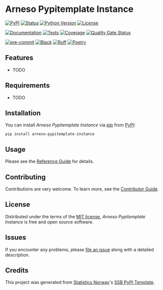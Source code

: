# Arneso Pypitemplate Instance

[![PyPI](https://img.shields.io/pypi/v/arneso-pypitemplate-instance.svg)][pypi status]
[![Status](https://img.shields.io/pypi/status/arneso-pypitemplate-instance.svg)][pypi status]
[![Python Version](https://img.shields.io/pypi/pyversions/arneso-pypitemplate-instance)][pypi status]
[![License](https://img.shields.io/pypi/l/arneso-pypitemplate-instance)][license]

[![Documentation](https://github.com/arneso-ssb/arneso-pypitemplate-instance/actions/workflows/docs.yml/badge.svg)][documentation]
[![Tests](https://github.com/arneso-ssb/arneso-pypitemplate-instance/workflows/Tests/badge.svg)][tests]
[![Coverage](https://sonarcloud.io/api/project_badges/measure?project=arneso-ssb_arneso-pypitemplate-instance&metric=coverage)][sonarcov]
[![Quality Gate Status](https://sonarcloud.io/api/project_badges/measure?project=arneso-ssb_arneso-pypitemplate-instance&metric=alert_status)][sonarquality]

[![pre-commit](https://img.shields.io/badge/pre--commit-enabled-brightgreen?logo=pre-commit&logoColor=white)][pre-commit]
[![Black](https://img.shields.io/badge/code%20style-black-000000.svg)][black]
[![Ruff](https://img.shields.io/endpoint?url=https://raw.githubusercontent.com/astral-sh/ruff/main/assets/badge/v2.json)](https://github.com/astral-sh/ruff)
[![Poetry](https://img.shields.io/endpoint?url=https://python-poetry.org/badge/v0.json)][poetry]

[pypi status]: https://pypi.org/project/arneso-pypitemplate-instance/
[documentation]: https://arneso-ssb.github.io/arneso-pypitemplate-instance
[tests]: https://github.com/arneso-ssb/arneso-pypitemplate-instance/actions?workflow=Tests
[sonarcov]: https://sonarcloud.io/summary/overall?id=arneso-ssb_arneso-pypitemplate-instance
[sonarquality]: https://sonarcloud.io/summary/overall?id=arneso-ssb_arneso-pypitemplate-instance
[pre-commit]: https://github.com/pre-commit/pre-commit
[black]: https://github.com/psf/black
[poetry]: https://python-poetry.org/

## Features

- TODO

## Requirements

- TODO

## Installation

You can install _Arneso Pypitemplate Instance_ via [pip] from [PyPI]:

```console
pip install arneso-pypitemplate-instance
```

## Usage

Please see the [Reference Guide] for details.

## Contributing

Contributions are very welcome.
To learn more, see the [Contributor Guide].

## License

Distributed under the terms of the [MIT license][license],
_Arneso Pypitemplate Instance_ is free and open source software.

## Issues

If you encounter any problems,
please [file an issue] along with a detailed description.

## Credits

This project was generated from [Statistics Norway]'s [SSB PyPI Template].

[statistics norway]: https://www.ssb.no/en
[pypi]: https://pypi.org/
[ssb pypi template]: https://github.com/statisticsnorway/ssb-pypitemplate
[file an issue]: https://github.com/arneso-ssb/arneso-pypitemplate-instance/issues
[pip]: https://pip.pypa.io/

<!-- github-only -->

[license]: https://github.com/arneso-ssb/arneso-pypitemplate-instance/blob/main/LICENSE
[contributor guide]: https://github.com/arneso-ssb/arneso-pypitemplate-instance/blob/main/CONTRIBUTING.md
[reference guide]: https://arneso-ssb.github.io/arneso-pypitemplate-instance/reference.html
